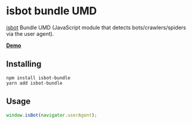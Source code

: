 isbot bundle UMD
=================

[isbot][] Bundle UMD (JavaScript module that detects bots/crawlers/spiders via the user agent).

**[Demo][]**

## Installing
```
npm install isbot-bundle
yarn add isbot-bundle
```

## Usage

```js
window.isBot(navigator.userAgent);
```

[Demo]: http://redcastor.github.io/isbot-bundle/demo/
[isbot]: https://github.com/gorangajic/isbot
